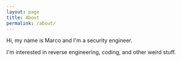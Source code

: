 ```yaml
---
layout: page
title: About
permalink: /about/
---
```


Hi, my name is Marco and I'm a security engineer.

I'm interested in reverse engineering, coding, and other weird stuff.
